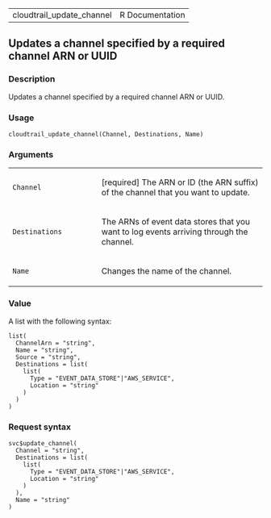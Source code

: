 <table style="width: 100%;">
<tbody>
<tr class="odd">
<td>cloudtrail_update_channel</td>
<td style="text-align: right;">R Documentation</td>
</tr>
</tbody>
</table>

## Updates a channel specified by a required channel ARN or UUID

### Description

Updates a channel specified by a required channel ARN or UUID.

### Usage

    cloudtrail_update_channel(Channel, Destinations, Name)

### Arguments

<table>
<colgroup>
<col style="width: 35%" />
<col style="width: 65%" />
</colgroup>
<tbody>
<tr class="odd">
<td><code id="cloudtrail_update_channel_:_Channel">Channel</code></td>
<td><p>[required] The ARN or ID (the ARN suffix) of the channel that you
want to update.</p></td>
</tr>
<tr class="even">
<td><code
id="cloudtrail_update_channel_:_Destinations">Destinations</code></td>
<td><p>The ARNs of event data stores that you want to log events
arriving through the channel.</p></td>
</tr>
<tr class="odd">
<td><code id="cloudtrail_update_channel_:_Name">Name</code></td>
<td><p>Changes the name of the channel.</p></td>
</tr>
</tbody>
</table>

### Value

A list with the following syntax:

    list(
      ChannelArn = "string",
      Name = "string",
      Source = "string",
      Destinations = list(
        list(
          Type = "EVENT_DATA_STORE"|"AWS_SERVICE",
          Location = "string"
        )
      )
    )

### Request syntax

    svc$update_channel(
      Channel = "string",
      Destinations = list(
        list(
          Type = "EVENT_DATA_STORE"|"AWS_SERVICE",
          Location = "string"
        )
      ),
      Name = "string"
    )
